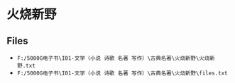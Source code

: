 # 火烧新野

## Files

- `F:/5000G电子书\I01-文学（小说 诗歌 名著 写作）\古典名著\火烧新野\火烧新野.txt`
- `F:/5000G电子书\I01-文学（小说 诗歌 名著 写作）\古典名著\火烧新野\files.txt`
